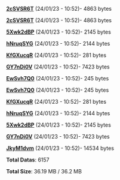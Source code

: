 [**2cSVSR6T**](/data/2cSVSR6T.txt) (24/01/23 - 10:52)- 4863 bytes

[**2cSVSR6T**](/data/2cSVSR6T.txt) (24/01/23 - 10:52)- 4863 bytes

[**5Xwk2dBP**](/data/5Xwk2dBP.txt) (24/01/23 - 10:52)- 2145 bytes

[**hNruqSYG**](/data/hNruqSYG.txt) (24/01/23 - 10:52)- 2144 bytes

[**KfGXucqR**](/data/KfGXucqR.txt) (24/01/23 - 10:52)- 281 bytes

[**GY7nDi0V**](/data/GY7nDi0V.txt) (24/01/23 - 10:52)- 7423 bytes

[**EwSvh7Q0**](/data/EwSvh7Q0.txt) (24/01/23 - 10:52)- 245 bytes

[**EwSvh7Q0**](/data/EwSvh7Q0.txt) (24/01/23 - 10:52)- 245 bytes

[**KfGXucqR**](/data/KfGXucqR.txt) (24/01/23 - 10:52)- 281 bytes

[**hNruqSYG**](/data/hNruqSYG.txt) (24/01/23 - 10:52)- 2144 bytes

[**5Xwk2dBP**](/data/5Xwk2dBP.txt) (24/01/23 - 10:52)- 2145 bytes

[**GY7nDi0V**](/data/GY7nDi0V.txt) (24/01/23 - 10:52)- 7423 bytes

[**JkyM1dvm**](/data/JkyM1dvm.txt) (24/01/23 - 10:52)- 14534 bytes

**Total Datas**: 6157

**Total Size**: 36.19 MB / 36.2 MB